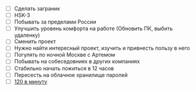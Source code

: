 - [ ] Сделать заграник 
- [ ] HSK-3
- [ ] Побывать за пределами России
- [ ] Улучшить уровень комфорта на работе (Обновить ПК, выбить удаленку)
- [ ] Сменить проект
- [ ] Нужно найти интересный проект, изучить и привнесть пользу в него
- [ ] Погулять по ночной Москве с Артемом
- [ ] Побывать на собеседовниях в других компаниях
- [ ] Стабильно начать ложиться в 12 часов
- [ ] Пересесть на облачное хранилище паролей
- [ ] [120 в минуту](https://10fastfingers.com/)
